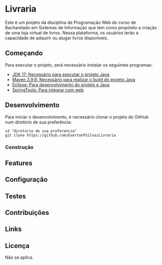 # Livraria
Este é um projeto da disciplina de Programação Web do curso de Bacharelado em Sistemas de Informação que tem como propósito a criação de uma loja virtual de livros. Nessa plataforma, os usuários terão a capacidade de adquirir ou alugar livros disponíveis.

## Começando
Para executar o projeto, será necessário instalar os seguintes programas:

- [JDK 17: Necessário para executar o projeto Java](https://www.oracle.com/java/technologies/downloads/#java17)
- [Maven 3.9.6: Necessário para realizar o build do projeto Java](https://dlcdn.apache.org/maven/maven-3/3.9.6/source/apache-maven-3.9.6-src.zip)
- [Eclipse: Para desenvolvimento do projeto e Java](https://www.eclipse.org/downloads/download.php?file=/oomph/epp/2023-09/R/eclipse-inst-jre-win64.exe&mirror_id=576)
- [SpringTools: Para integrar com web](https://spring.io/tools)

## Desenvolvimento

Para iniciar o desenvolvimento, é necessário clonar o projeto do GitHub num diretório de sua preferência:

```shell
cd "diretorio de sua preferencia"
git clone https://github.com/EvertonFSilva/Livraria
```

### Construção


## Features


## Configuração


## Testes


## Contribuições


## Links


## Licença

Não se aplica.
